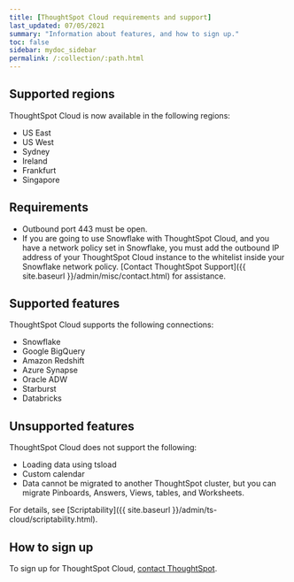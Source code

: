 ```yaml
---
title: [ThoughtSpot Cloud requirements and support]
last_updated: 07/05/2021
summary: "Information about features, and how to sign up."
toc: false
sidebar: mydoc_sidebar
permalink: /:collection/:path.html
---
```

## Supported regions
ThoughtSpot Cloud is now available in the following regions:
* US East
* US West
* Sydney
* Ireland
* Frankfurt
* Singapore

## Requirements

- Outbound port 443 must be open.
- If you are going to use Snowflake with ThoughtSpot Cloud, and you have a network policy set in Snowflake, you must add the outbound IP address of your ThoughtSpot Cloud instance to the whitelist inside your Snowflake network policy. [Contact ThoughtSpot Support]({{ site.baseurl }}/admin/misc/contact.html) for assistance.

## Supported features

ThoughtSpot Cloud supports the following connections:
- Snowflake
- Google BigQuery
- Amazon Redshift
- Azure Synapse
- Oracle ADW
- Starburst
- Databricks

## Unsupported features

ThoughtSpot Cloud does not support the following:
- Loading data using tsload
- Custom calendar
- Data cannot be migrated to another ThoughtSpot cluster, but you can migrate Pinboards, Answers, Views, tables, and Worksheets.  

For details, see [Scriptability]({{ site.baseurl }}/admin/ts-cloud/scriptability.html).

## How to sign up

To sign up for ThoughtSpot Cloud, [contact ThoughtSpot](https://community.thoughtspot.com/customers/s/contactsupport).
